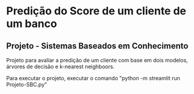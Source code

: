 # Predição do Score de um cliente de um banco
## Projeto - Sistemas Baseados em Conhecimento

Projeto para avaliar a predição de um cliente com base em dois modelos, árvores de decisão e k-nearest neighboors.

Para executar o projeto, executar o comando "python -m streamlit run Projeto-SBC.py"

